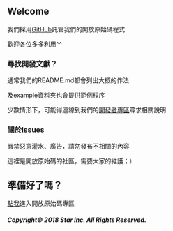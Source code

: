##  Welcome

我們採用[GitHub](https//github.com/)託管我們的開放原始碼程式

歡迎各位多多利用^^

### 尋找開發文獻？

通常我們的README.md都會列出大概的作法

及example資料夾也會提供範例程序

少數情形下，可能得連線到我們的[開發者專區](http://developer.starinc.xyz/)尋求相關說明

### 關於Issues

嚴禁惡意灌水、廣告，請勿發布不相關的內容

這裡是開放原始碼的社區，需要大家的維護；）

## 準備好了嗎？

[點我](https://github.com/star-inc/)進入開放原始碼專區

##### Copyright© 2018 Star Inc. All Rights Reserved.